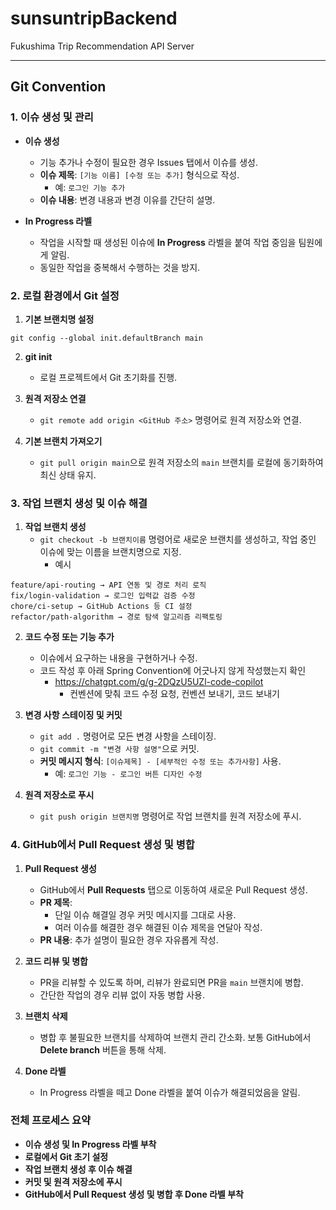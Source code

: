 # sunsuntripBackend
Fukushima Trip Recommendation API Server

---
## Git Convention

### 1. 이슈 생성 및 관리

- **이슈 생성**  
  - 기능 추가나 수정이 필요한 경우 Issues 탭에서 이슈를 생성.
  - **이슈 제목**: `[기능 이름] [수정 또는 추가]` 형식으로 작성.  
    - 예: `로그인 기능 추가`
  - **이슈 내용**: 변경 내용과 변경 이유를 간단히 설명.

- **In Progress 라벨**  
  - 작업을 시작할 때 생성된 이슈에 **In Progress** 라벨을 붙여 작업 중임을 팀원에게 알림.  
  - 동일한 작업을 중복해서 수행하는 것을 방지.


### 2. 로컬 환경에서 Git 설정

1. **기본 브랜치명 설정**
```
git config --global init.defaultBranch main
```

2. **git init**  
   - 로컬 프로젝트에서 Git 초기화를 진행.
   
3. **원격 저장소 연결**  
   - `git remote add origin <GitHub 주소>` 명령어로 원격 저장소와 연결.
   
4. **기본 브랜치 가져오기**  
   - `git pull origin main`으로 원격 저장소의 `main` 브랜치를 로컬에 동기화하여 최신 상태 유지.


### 3. 작업 브랜치 생성 및 이슈 해결

1. **작업 브랜치 생성**  
   - `git checkout -b 브랜치이름` 명령어로 새로운 브랜치를 생성하고, 작업 중인 이슈에 맞는 이름을 브랜치명으로 지정.  
     - 예시

```
feature/api-routing → API 연동 및 경로 처리 로직
fix/login-validation → 로그인 입력값 검증 수정
chore/ci-setup → GitHub Actions 등 CI 설정
refactor/path-algorithm → 경로 탐색 알고리즘 리팩토링
```


2. **코드 수정 또는 기능 추가**  
   - 이슈에서 요구하는 내용을 구현하거나 수정.
   - 코드 작성 후 아래 Spring Convention에 어긋나지 않게 작성했는지 확인
     - https://chatgpt.com/g/g-2DQzU5UZl-code-copilot
       - 컨벤션에 맞춰 코드 수정 요청, 컨벤션 보내기, 코드 보내기

3. **변경 사항 스테이징 및 커밋**
   - `git add .` 명령어로 모든 변경 사항을 스테이징.
   - `git commit -m "변경 사항 설명"`으로 커밋.
   - **커밋 메시지 형식**: `[이슈제목] - [세부적인 수정 또는 추가사항]` 사용.  
     - 예: `로그인 기능 - 로그인 버튼 디자인 수정`

5. **원격 저장소로 푸시**  
   - `git push origin 브랜치명` 명령어로 작업 브랜치를 원격 저장소에 푸시.


### 4. GitHub에서 Pull Request 생성 및 병합

1. **Pull Request 생성**  
   - GitHub에서 **Pull Requests** 탭으로 이동하여 새로운 Pull Request 생성.
   - **PR 제목**:  
     - 단일 이슈 해결일 경우 커밋 메시지를 그대로 사용.
     - 여러 이슈를 해결한 경우 해결된 이슈 제목을 연달아 작성.
   - **PR 내용**: 추가 설명이 필요한 경우 자유롭게 작성.

2. **코드 리뷰 및 병합**  
   - PR을 리뷰할 수 있도록 하며, 리뷰가 완료되면 PR을 `main` 브랜치에 병합.
   - 간단한 작업의 경우 리뷰 없이 자동 병합 사용.

3. **브랜치 삭제**  
   - 병합 후 불필요한 브랜치를 삭제하여 브랜치 관리 간소화. 보통 GitHub에서 **Delete branch** 버튼을 통해 삭제.

4. **Done 라벨**  
   - In Progress 라벨을 떼고 Done 라벨을 붙여 이슈가 해결되었음을 알림.


### 전체 프로세스 요약

- **이슈 생성 및 In Progress 라벨 부착**
- **로컬에서 Git 초기 설정**
- **작업 브랜치 생성 후 이슈 해결**
- **커밋 및 원격 저장소에 푸시**
- **GitHub에서 Pull Request 생성 및 병합 후 Done 라벨 부착**

